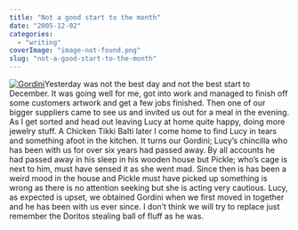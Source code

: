 ```yaml
---
title: "Not a good start to the month"
date: "2005-12-02"
categories: 
  - "writing"
coverImage: "image-not-found.png"
slug: "not-a-good-start-to-the-month"
---
```


[![Gordini](images/69294526_966e6d0fdd_m.jpg)](http://www.flickr.com/photos/funkylarma/69294526/ "Gordini")Yesterday was not the best day and not the best start to December. It was going well for me, got into work and managed to finish off some customers artwork and get a few jobs finished. Then one of our bigger suppliers came to see us and invited us out for a meal in the evening. As I get sorted and head out leaving Lucy at home quite happy, doing more jewelry stuff. A Chicken Tikki Balti later I come home to find Lucy in tears and something afoot in the kitchen. It turns our Gordini; Lucy’s chincilla who has been with us for over six years had passed away. By all accounts he had passed away in his sleep in his wooden house but Pickle; who’s cage is next to him, must have sensed it as she went mad. Since then is has been a weird mood in the house and Pickle must have picked up something is wrong as there is no attention seeking but she is acting very cautious. Lucy, as expected is upset, we obtained Gordini when we first moved in together and he has been with us ever since. I don’t think we will try to replace just remember the Doritos stealing ball of fluff as he was.

